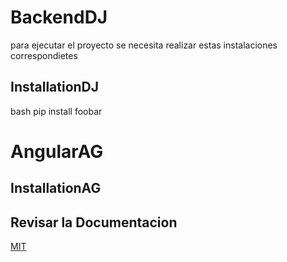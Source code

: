 # BackendDJ
para ejecutar el proyecto se necesita realizar estas instalaciones correspondietes 
## InstallationDJ
bash
pip install foobar


# AngularAG
## InstallationAG


## Revisar la Documentacion

[MIT](https://choosealicense.com/licenses/mit/)
